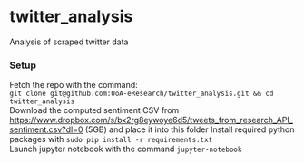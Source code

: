 # twitter_analysis
Analysis of scraped twitter data

### Setup
Fetch the repo with the command:  
`git clone git@github.com:UoA-eResearch/twitter_analysis.git && cd twitter_analysis`  
Download the computed sentiment CSV from https://www.dropbox.com/s/bx2rg8eywoye6d5/tweets_from_research_API_sentiment.csv?dl=0 (5GB) and place it into this folder
Install required python packages with `sudo pip install -r requirements.txt`  
Launch jupyter notebook with the command `jupyter-notebook`  
